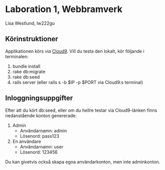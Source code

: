 # Laboration 1, Webbramverk
Lisa Westlund, lw222gu

## Körinstruktioner
Applikationen körs via [Cloud9](https://dv450-lw222gu-lw222gu.c9users.io/apikeys).
Vill du testa den lokalt, kör följande i terminalen:

1. bundle install
2. rake db:migrate
3. rake db:seed
4. rails server (eller rails s -b $IP -p $PORT via Cloud9:s terminal)


## Inloggningsuppgifter
Efter att du kört db:seed, eller om du hellre testar via Cloud9-länken finns nedanstående konton genererade:

1. Admin
   * Användarnamn: admin
   * Lösenord: pass123
2. En användare
   * Användarnamn: user
   * Lösenord: 123456

Du kan givetvis också skapa egna användarkonton, men inte adminkonton.
